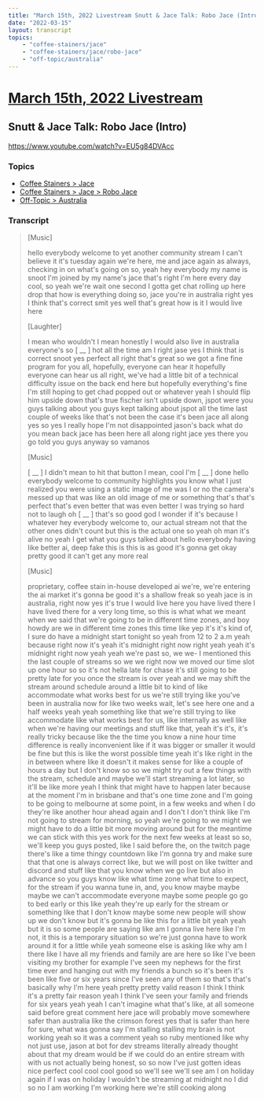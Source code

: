 ```yaml
---
title: "March 15th, 2022 Livestream Snutt & Jace Talk: Robo Jace (Intro)"
date: "2022-03-15"
layout: transcript
topics:
    - "coffee-stainers/jace"
    - "coffee-stainers/jace/robo-jace"
    - "off-topic/australia"
---
```

# [March 15th, 2022 Livestream](../2022-03-15.md)
## Snutt & Jace Talk: Robo Jace (Intro)
https://www.youtube.com/watch?v=EU5g84DVAcc

### Topics
* [Coffee Stainers > Jace](../topics/coffee-stainers/jace.md)
* [Coffee Stainers > Jace > Robo Jace](../topics/coffee-stainers/jace/robo-jace.md)
* [Off-Topic > Australia](../topics/off-topic/australia.md)

### Transcript

> [Music]
>
> hello everybody welcome to yet another community stream I can't believe it it's tuesday again we're here, me and jace again as always, checking in on what's going on so, yeah hey everybody my name is snoot I'm joined by my name's jace that's right I'm here every day cool, so yeah we're wait one second I gotta get chat rolling up here drop that how is everything doing so, jace you're in australia right yes I think that's correct smit yes well that's great how is it I would live here
>
> [Laughter]
>
> I mean who wouldn't I mean honestly I would also live in australia everyone's so [ __ ] hot all the time am I right jase yes I think that is correct snoot yes perfect all right that's great so we got a fine fine program for you all, hopefully, everyone can hear it hopefully everyone can hear us all right, we've had a little bit of a technical difficulty issue on the back end here but hopefully everything's fine I'm still hoping to get chad popped out or whatever yeah I should flip him upside down that's true fischer isn't upside down, jspot were you guys talking about you guys kept talking about jspot all the time last couple of weeks like that's not been the case it's been jace all along yes so yes I really hope I'm not disappointed jason's back what do you mean back jace has been here all along right jace yes there you go told you guys anyway so vamanos
>
> [Music]
>
> [ __ ] I didn't mean to hit that button I mean, cool I'm [ __ ] done hello everybody welcome to community highlights you know what I just realized you were using a static image of me was I or no the camera's messed up that was like an old image of me or something that's that's perfect that's even better that was even better I was trying so hard not to laugh oh [ __ ] that's so good god I wonder if it's because I whatever hey everybody welcome to, our actual stream not that the other ones didn't count but this is the actual one so yeah oh man it's alive no yeah I get what you guys talked about hello everybody having like better ai, deep fake this is this is as good it's gonna get okay pretty good it can't get any more real
>
> [Music]
>
> proprietary, coffee stain in-house developed ai we're, we're entering the ai market it's gonna be good it's a shallow freak so yeah jace is in australia, right now yes it's true I would live here you have lived there I have lived there for a very long time, so this is what what we meant when we said that we're going to be in different time zones, and boy howdy are we in different time zones this time like yep it's it's kind of, I sure do have a midnight start tonight so yeah from 12 to 2 a.m yeah because right now it's yeah it's midnight right now right yeah yeah it's midnight right now yeah yeah we're past so, we we- I mentioned this the last couple of streams so we we right now we moved our time slot up one hour so so it's not hella late for chase it's still going to be pretty late for you once the stream is over yeah and we may shift the stream around schedule around a little bit to kind of like accommodate what works best for us we're still trying like you've been in australia now for like two weeks wait, let's see here one and a half weeks yeah yeah something like that we're still trying to like accommodate like what works best for us, like internally as well like when we're having our meetings and stuff like that, yeah it's it's, it's really tricky because like the the time you know a nine hour time difference is really inconvenient like if it was bigger or smaller it would be fine but this is like the worst possible time yeah it's like right in the in between where like it doesn't it makes sense for like a couple of hours a day but I don't know so so we might try out a few things with the stream, schedule and maybe we'll start streaming a lot later, so it'll be like more yeah I think that might have to happen later because at the moment I'm in brisbane and that's one time zone and I'm going to be going to melbourne at some point, in a few weeks and when I do they're like another hour ahead again and I don't I don't think like I'm not going to stream for morning, so yeah we're going to we might we might have to do a little bit more moving around but for the meantime we can stick with this yes work for the next few weeks at least so so, we'll keep you guys posted, like I said before the, on the twitch page there's like a time thingy countdown like I'm gonna try and make sure that that one is always correct like, but we will post on like twitter and discord and stuff like that you know when we go live but also in advance so you guys know like what time zone what time to expect, for the stream if you wanna tune in, and, you know maybe maybe maybe we can't accommodate everyone maybe some people go go to bed early or this like yeah they're up early for the stream or something like that I don't know maybe some new people will show up we don't know but it's gonna be like this for a little bit yeah yeah but it is so some people are saying like am I gonna live here like I'm not, it this is a temporary situation so we're just gonna have to work around it for a little while yeah someone else is asking like why am I there like I have all my friends and family are are here so like I've been visiting my brother for example I've seen my nephews for the first time ever and hanging out with my friends a bunch so it's been it's been like five or six years since I've seen any of them so that's that's basically why I'm here yeah pretty pretty valid reason I think I think it's a pretty fair reason yeah I think I've seen your family and friends for six years yeah yeah I can't imagine what that's like, at all someone said before great comment here jace will probably move somewhere safer than australia like the crimson forest yes that is safer than here for sure, what was gonna say I'm stalling stalling my brain is not working yeah so it was a comment yeah so ruby mentioned like why not just use, jason at bot for dev streams literally already thought about that my dream would be if we could do an entire stream with with us not actually being honest, so so now I've just gotten ideas nice perfect cool cool cool good so we'll see we'll see am I on holiday again if I was on holiday I wouldn't be streaming at midnight no I did so no I am working I'm working here we're still cooking along
